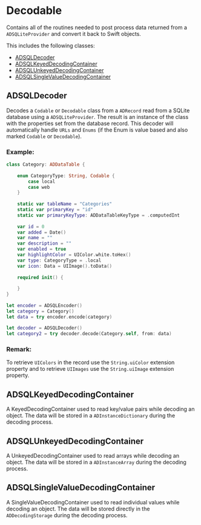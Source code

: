 # Decodable

Contains all of the routines needed to post process data returned from a `ADSQLiteProvider` and convert it back to Swift objects.

This includes the following classes:

* [ADSQLDecoder](#ADSQLDecoder)
* [ADSQLKeyedDecodingContainer](#ADSQLKeyedDecodingContainer)
* [ADSQLUnkeyedDecodingContainer](#ADSQLUnkeyedDecodingContainer)
* [ADSQLSingleValueDecodingContainer](#ADSQLSingleValueDecodingContainer)

<a name="ADSQLDecoder"></a>
## ADSQLDecoder

Decodes a `Codable` or `Decodable` class from a `ADRecord` read from a SQLite database using a `ADSQLiteProvider`. The result is an instance of the class with the properties set from the database record. This decoder will automatically handle `URLs` and `Enums` (if the Enum is value based and also marked `Codable` or `Decodable`).
 
### Example:
```swift
class Category: ADDataTable {
 
	enum CategoryType: String, Codable {
		case local
		case web
	}
	 
	static var tableName = "Categories"
	static var primaryKey = "id"
	static var primaryKeyType: ADDataTableKeyType = .computedInt
	 
	var id = 0
	var added = Date()
	var name = ""
	var description = ""
	var enabled = true
	var highlightColor = UIColor.white.toHex()
	var type: CategoryType = .local
	var icon: Data = UIImage().toData()
	 
	required init() {
	 
	}
}
 
let encoder = ADSQLEncoder()
let category = Category()
let data = try encoder.encode(category)
 
let decoder = ADSQLDecoder()
let category2 = try decoder.decode(Category.self, from: data)
```
 
### Remark: 
To retrieve `UIColors` in the record use the `String.uiColor` extension property and to retrieve `UIImages` use the `String.uiImage` extension property.

<a name="ADSQLKeyedDecodingContainer"></a>
## ADSQLKeyedDecodingContainer

A KeyedDecodingContainer used to read key/value pairs while decoding an object. The data will be stored in a `ADInstanceDictionary` during the decoding process.

<a name="ADSQLUnkeyedDecodingContainer"></a>
## ADSQLUnkeyedDecodingContainer

A UnkeyedDecodingContainer used to read arrays while decoding an object. The data will be stored in a `ADInstanceArray` during the decoding process.

<a name="ADSQLSingleValueDecodingContainer"></a>
## ADSQLSingleValueDecodingContainer

A SingleValueDecodingContainer used to read individual values while decoding an object. The data will be stored directly in the `ADDecodingStorage` during the decoding process.